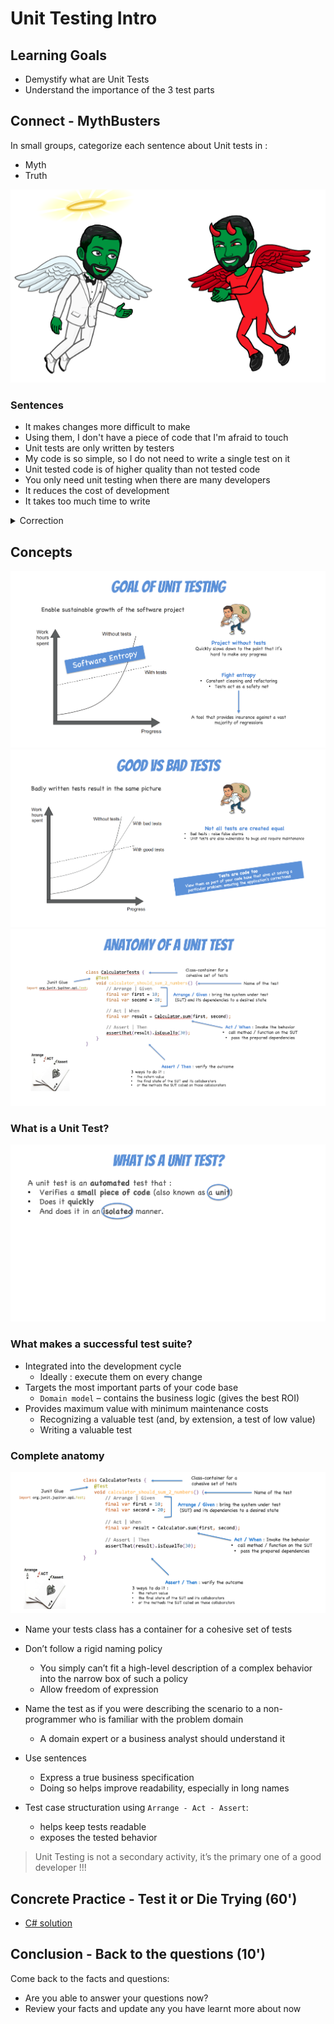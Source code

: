 # Unit Testing Intro
## Learning Goals
- Demystify what are Unit Tests
- Understand the importance of the 3 test parts

## Connect - MythBusters
In small groups, categorize each sentence about Unit tests in :
- Myth
- Truth

![Mythbusters](img/mythbusters.png)

### Sentences
- It makes changes more difficult to make
- Using them, I don't have a piece of code that I'm afraid to touch
- Unit tests are only written by testers
- My code is so simple, so I do not need to write a single test on it
- Unit tested code is of higher quality than not tested code
- You only need unit testing when there are many developers
- It reduces the cost of development
- It takes too much time to write

<details>
  <summary markdown='span'>
  Correction
  </summary>
  
#### Myths
- It makes changes more difficult to make
  - Makes changes easier to make 
  - Let developers refactor without fear (again, again, and again)
- Unit tests are only written by testers 
  - Usually, they don’t… 
  - Developers write unit tests 
  - Ideally run them every time they make any change on the system
- My code is so simple, I do not need to write a single test on it 
  - Simple code requires simple tests, so there are no excuses.
- You only need unit testing when there are many developers 
  - Unit testing can help a one-person team just as much as a 50-person team 
  - Even more risky to let a single person hold all the cards
- It takes too much time to write 
  - It takes a little while to get used to, but overall will save you time and cut down on wasted time 
  - Regression testing will keep things moving forward without having to worry too much 
  - `How do you test your development if you do not write Unit tests?`

> Our responsibility is to reduce the cost of quality

#### Facts
- Using them, I don't have a piece of code that I'm afraid to touch 
  - When you refactor / add new features it acts as a safety net and increase your confidence
- Unit tested code is of higher quality than not tested one 
  - It identifies every defect that may have come up before code is sent further for integration testing 
  - Writing tests makes you think harder about the problem 
  - It exposes the edge cases and makes you write better code
- It reduces the cost of development 
  - Since the bugs are found early, unit testing helps reduce the cost of bug fixes 
  - Bugs detected earlier are easier to fix
</details>

## Concepts
![Unit Testing](img/unit-testing.png)
![Good vs Bad Tests](img/good-vs-bad.png)
![Anatomy of Unit Tests](img/anatomy-of-unit-test.png)

### What is a Unit Test?
![What is a Unit Test](img/what-is-unit-test.png)

### What makes a successful test suite?
- Integrated into the development cycle 
  - Ideally : execute them on every change
- Targets the most important parts of your code base 
  - `Domain model` – contains the business logic (gives the best ROI)
- Provides maximum value with minimum maintenance costs 
  - Recognizing a valuable test (and, by extension, a test of low value)
  - Writing a valuable test

### Complete anatomy
![Anatomy of a Unit Test](img/calculator-test.png)

- Name your tests class has a container for a cohesive set of tests
- Don’t follow a rigid naming policy
  - You simply can’t fit a high-level description of a complex behavior into the narrow box of such a policy
  - Allow freedom of expression
- Name the test as if you were describing the scenario to a non-programmer who is familiar with the problem domain 
  - A domain expert or a business analyst should understand it
- Use sentences
  - Express a true business specification
  - Doing so helps improve readability, especially in long names

- Test case structuration using `Arrange - Act - Assert`:
  - helps keep tests readable
  - exposes the tested behavior

> Unit Testing is not a secondary activity, it’s the primary one of a good developer !!!

## Concrete Practice - Test it or Die Trying (60')
- [C# solution](c%23/how-to.md)

## Conclusion - Back to the questions (10')
Come back to the facts and questions:
- Are you able to answer your questions now? 
- Review your facts and update any you have learnt more about now
